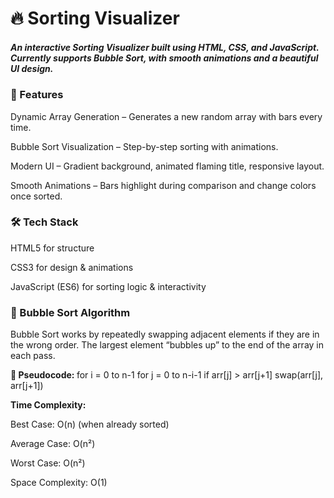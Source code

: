 <h1>🔥 Sorting Visualizer</h1>

<h5> An interactive Sorting Visualizer built using HTML, CSS, and JavaScript.
Currently supports Bubble Sort, with smooth animations and a beautiful UI design.</h5>


<h3>🎯 Features</h3>

Dynamic Array Generation – Generates a new random array with bars every time.

Bubble Sort Visualization – Step-by-step sorting with animations.

Modern UI – Gradient background, animated flaming title, responsive layout.

Smooth Animations – Bars highlight during comparison and change colors once sorted.


<h3>🛠️ Tech Stack</h3>

HTML5 for structure

CSS3 for design & animations

JavaScript (ES6) for sorting logic & interactivity


<h3>🧮 Bubble Sort Algorithm</h3>

Bubble Sort works by repeatedly swapping adjacent elements if they are in the wrong order.
The largest element “bubbles up” to the end of the array in each pass.

<b>🔑 Pseudocode: </b>
for i = 0 to n-1
    for j = 0 to n-i-1
        if arr[j] > arr[j+1]
            swap(arr[j], arr[j+1])


<b>Time Complexity:</b>

Best Case: O(n) (when already sorted)

Average Case: O(n²)

Worst Case: O(n²)

Space Complexity: O(1)
    
      
   
 



    
